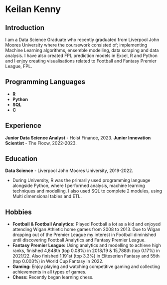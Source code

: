 # Keilan Kenny

## Introduction
I am a Data Science Graduate who recently graduated from Liverpool John Moores University where the coursework consisted of; implementing Machine Learning algorithms, ensemble modelling, data scraping and data analysis. I have also created FPL prediction models in Excel, R and Python and I enjoy creating visualisations related to Football and Fantasy Premier League, FPL.

## Programming Languages
- **R** 
- **Python**
- **SQL**
- **C**

## Experience
**Junior Data Science Analyst** - Hoist Finance, 2023.
**Junior Innovation Scientist** - The Floow, 2022-2023.

## Education
**Data Science** - Liverpool John Moores University, 2019-2022.

- During University, R was the primarily used programming language alongside Python, where I performed analysis, machine learning techniques and modelling. I also used SQL to complete 2 modules, using Multi dimensional tables and ETL.

## Hobbies
- **Football & Football Analytics:** Played Football a lot as a kid and enjoyed attending Wigan Athletic home games from 2008 to 2013. Due to Wigan dropping out of the Premier League my interest in Football diminished until discovering Football Analytics and Fantasy Premier League. 
- **Fantasy Premier League:** Using analytics and modelling to achieve high ranks, finished 4,848th (top 0.08%) in 2018/19 & 15,788th (top 0.17%) in 2021/22. Also finished 1,191st (top 3.3%) in Eliteserien Fantasy and 55th (top 0.003%) in World Cup Fantasy in 2022.
- **Gaming:** Enjoy playing and watching competitive gaming and collecting achievements in all types of games.
- **Chess:** Recently began learning chess.
